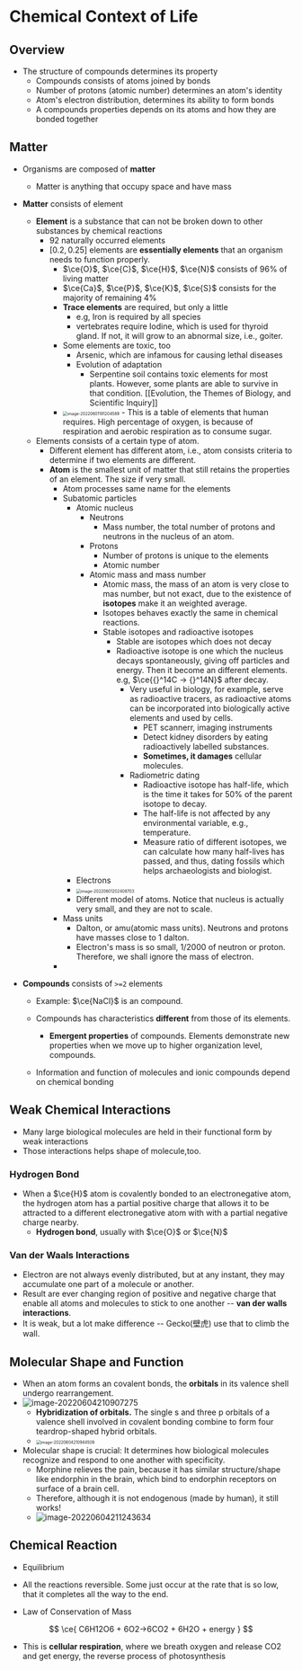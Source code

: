 # Chemical Context of Life

## Overview

- The structure of compounds determines its property
  - Compounds consists of atoms joined by bonds
  - Number of protons (atomic number) determines an atom's identity
  - Atom's electron distribution, determines its ability to form bonds
  - A compounds properties depends on its atoms and how they are bonded together

## Matter

- Organisms are composed of **matter**
  - Matter is anything that occupy space and have mass
- **Matter** consists of element
  - **Element** is a substance that can not be broken down to other substances by chemical reactions
    - 92 naturally occurred elements
    - $[0.2,0.25]$ elements are **essentially elements** that an organism needs to function properly.
      - $\ce{O}$, $\ce{C}$, $\ce{H}$, $\ce{N}$ consists of 96% of living matter
      - $\ce{Ca}$, $\ce{P}$, $\ce{K}$, $\ce{S}$ consists for the majority of remaining 4%
      - **Trace elements** are required, but only a little
        - e.g, Iron is required by all species
        - vertebrates require Iodine, which is used for thyroid gland. If not, it will grow to an abnormal size, i.e., goiter.
      - Some elements are toxic, too
        - Arsenic, which are infamous for causing lethal diseases
        - Evolution of adaptation
          - Serpentine soil contains toxic elements for most plants. However, some plants are able to survive in that condition. [[Evolution, the Themes of Biology, and Scientific Inquiry]]
      - <img src="assets/image-20220601191204589.png" alt="image-20220601191204589" style="zoom:50%;" />
        - This is a table of elements that human requires. High percentage of oxygen, is because of respiration and aerobic respiration as to consume sugar.
  - Elements consists of a certain type of atom.
    - Different element has different atom, i.e., atom consists criteria to determine if two elements are different.
    - **Atom** is the smallest unit of matter that still retains the properties of an element. The size if very small.
      - Atom processes same name for the elements
      - Subatomic particles
        - Atomic nucleus
          - Neutrons
            - Mass number, the total number of protons and neutrons in the nucleus of an atom.
          - Protons
            - Number of protons is unique to the elements
            - Atomic number
          - Atomic mass and mass number
            - Atomic mass, the mass of an atom is very close to mas number, but not exact, due to the existence of **isotopes** make it an weighted average.
            - Isotopes behaves exactly the same in chemical reactions.
            - Stable isotopes and radioactive isotopes
              - Stable are isotopes which does not decay
              - Radioactive isotope is one which the nucleus decays spontaneously, giving off particles and energy. Then it become an different elements. e.g, $\ce{{}^14C -> {}^14N}$ after decay. 
                - Very useful in biology, for example, serve as radioactive tracers, as radioactive atoms can be incorporated into biologically active elements and used by cells.
                  - PET scannerr, imaging instruments
                  - Detect kidney disorders by eating radioactively labelled substances.
                  - **Sometimes, it damages** cellular molecules.
                - Radiometric dating
                  - Radioactive isotope has half-life, which is the time it takes for 50% of the parent isotope to decay.
                  - The half-life is not affected by any environmental variable, e.g., temperature.
                  - Measure ratio of different isotopes, we can calculate how many half-lives has passed, and thus, dating fossils which helps archaeologists and biologist.
        - Electrons
        - <img src="assets/image-20220601202408703.png" alt="image-20220601202408703" style="zoom:50%;" />
        - Different model of atoms. Notice that nucleus is actually very small, and they are not to scale.
      - Mass units
        - Dalton, or amu(atomic mass units). Neutrons and protons have masses close to 1 dalton.
        - Electron's mass is so small, 1/2000 of neutron or proton. Therefore, we shall ignore the mass of electron.
      - 
- **Compounds** consists of `>=2` elements
  
  - Example: $\ce{NaCl}$ is an compound. 
  - Compounds has characteristics **different** from those of its elements.
    - **Emergent properties** of compounds. Elements demonstrate new properties when we move up to higher organization level, compounds.
  
  - Information and function of molecules and ionic compounds depend on chemical bonding

## Weak Chemical Interactions

- Many large biological molecules are held in their functional form by weak interactions  
- Those interactions helps shape of molecule,too.

### Hydrogen Bond

- When a $\ce{H}$ atom is covalently bonded to an electronegative atom, the hydrogen atom has a partial positive charge that allows it to be attracted to a different electronegative atom with with a partial negative charge nearby.
  - **Hydrogen bond**, usually with $\ce{O}$ or $\ce{N}$

### Van der Waals Interactions

- Electron are not always evenly distributed, but at any instant, they may accumulate one part of a molecule or another.
- Result are ever changing region of positive and negative charge that enable all atoms and molecules to stick to one another -- **van der walls interactions**.
- It is weak, but a lot make difference -- Gecko(壁虎) use that to climb the wall.

## Molecular Shape and Function

- When an atom forms an covalent bonds, the **orbitals** in its valence shell undergo rearrangement.
- ![image-20220604210907275](assets/image-20220604210907275.png)
  - **Hybridization of orbitals.** The single s and three p orbitals of a valence shell involved in covalent bonding combine to form four teardrop-shaped hybrid orbitals.  
  - <img src="assets/image-20220604210944509.png" alt="image-20220604210944509" style="zoom:50%;" />
- Molecular shape is crucial: It determines how biological molecules recognize and respond to one another with specificity.  
  - Morphine relieves the pain, because it has similar structure/shape like endorphin in the brain, which bind to endorphin receptors on surface of a brain cell.
  - Therefore, although it is not endogenous (made by human), it still works!
  - ![image-20220604211243634](assets/image-20220604211243634.png)

## Chemical Reaction

- Equilibrium
- All the reactions reversible. Some just occur at the rate that is so low, that it completes all the way to the end.

- Law of Conservation of Mass

$$
\ce{
C6H12O6 + 6O2->6CO2 + 6H2O + energy
}
$$

- This is **cellular respiration**, where we breath oxygen and release CO2 and get energy, the reverse process of photosynthesis



